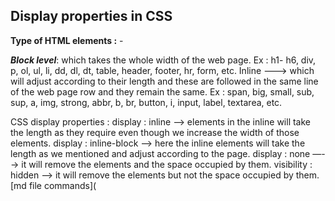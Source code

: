 ## Display properties in CSS

__Type of HTML elements :__ -

__*Block level*__: which takes the whole width of  the web page.
	Ex : h1- h6, div, p, ol, ul, li, dd, dl, dt, table, header, footer, hr, form, etc.
Inline —--> which will adjust according to their length and these are followed in the same line of the web page row and they remain the same.
	Ex : span, big, small, sub, sup, a, img, strong, abbr, b, br, button, i, input, label, textarea, etc.

CSS display properties :
display : inline  —-> elements in the inline will take the length as they require even though we increase the width of those elements.
display : inline-block —-> here the inline elements will take the length as we mentioned and adjust according to the page.
display : none —--> it will remove the elements and the space occupied by them. 
visibility : hidden —-> it will remove the elements but not the space occupied by them.
[md file commands](

